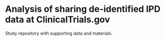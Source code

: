 # Analysis of sharing de-identified IPD data at ClinicalTrials.gov

Study repository with supporting data and materials.
